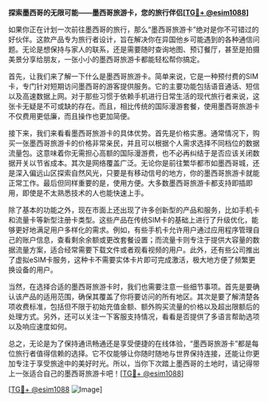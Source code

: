 **探索墨西哥的无限可能——墨西哥旅游卡，您的旅行伴侣[[TG💪+ @esim1088](https://t.me/s/esim1088)]**

如果你正在计划一次前往墨西哥的旅行，那么“墨西哥旅游卡”绝对是你不可错过的好伙伴。这款产品专为旅行者设计，旨在解决你在异国他乡可能遇到的各种通信问题。无论是想保持与家人的联系，还是需要随时查询地图、预订餐厅，甚至是拍摄美景分享给朋友，一张小小的墨西哥旅游卡都能轻松帮你搞定。

首先，让我们来了解一下什么是墨西哥旅游卡。简单来说，它是一种预付费的SIM卡，专门针对短期访问墨西哥的游客提供服务。它的主要功能包括语音通话、短信以及高速数据上网。对于那些习惯于依赖手机进行日常生活的现代旅行者来说，这张卡无疑是不可或缺的存在。而且，相比传统的国际漫游套餐，使用墨西哥旅游卡不仅费用更低廉，而且操作也更加简便。

接下来，我们来看看墨西哥旅游卡的具体优势。首先是价格实惠。通常情况下，购买一张墨西哥旅游卡的价格非常亲民，并且可以根据个人需求选择不同档位的数据流量包。这意味着你无需担心高额的国际漫游费，也不必再纠结于是否应该关闭数据开关以节省成本。其次是网络覆盖广泛。无论你是前往繁华都市如墨西哥城，还是深入偏远山区探索自然风光，只要是有移动信号的地方，你的墨西哥旅游卡就能正常工作。最后但同样重要的是，使用方便。大多数墨西哥旅游卡都支持即插即用，即使是不太熟悉技术的人也能快速上手。

除了基本的功能之外，现在市面上还出现了许多创新型的产品和服务，比如手机卡和流量卡等新型注册卡类型。这些产品在传统SIM卡的基础上进行了升级优化，能够更好地满足用户多样化的需求。例如，有些手机卡允许用户通过应用程序管理自己的账户信息，查看剩余余额或更改套餐设置；而流量卡则专注于提供大容量的数据流量方案，适合经常需要下载文件或者观看视频的用户。此外，还有些公司推出了虚拟eSIM卡服务，这种卡不需要实体卡片即可完成激活，极大地方便了频繁更换设备的用户。

当然，在选择合适的墨西哥旅游卡时，我们也需要注意一些细节事项。首先是要确认该产品的适用范围，确保其覆盖了你将要访问的所有地区。其次是要了解清楚各项收费标准，包括但不限于初始充值金额、额外购买流量的价格以及超出限额后的处理方式。另外，还可以关注一下客服支持情况，看看是否提供了多语言帮助选项以及响应速度如何。

总之，无论是为了保持通讯畅通还是享受便捷的在线体验，“墨西哥旅游卡”都是每位旅行者值得信赖的选择。它不仅能够让你随时随地与世界保持连接，还能让你更加专注于享受旅途中的美好时光。所以，当你下次踏上墨西哥的土地时，请记得带上一张适合自己的墨西哥旅游卡吧！[[TG💪+ @esim1088](https://t.me/s/esim1088)]

[[TG💪+ @esim1088](https://t.me/s/esim1088) ![Image](https://i.postimg.cc/4NQfJmqS/Snipaste-2025-05-13-00-14-12.png)]